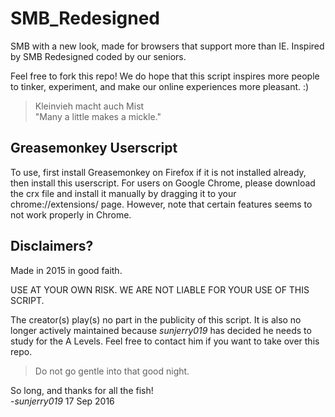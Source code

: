 # SMB_Redesigned
SMB with a new look, made for browsers that support more than IE. Inspired by SMB Redesigned coded by our seniors.

Feel free to fork this repo! We do hope that this script inspires more people to tinker, experiment, and make our online experiences more pleasant. :)

> Kleinvieh macht auch Mist<br>
"Many a little makes a mickle."

## Greasemonkey Userscript
To use, first install Greasemonkey on Firefox if it is not installed already, then install this userscript.
For users on Google Chrome, please download the crx file and install it manually by dragging it to your chrome://extensions/ page. However, note that certain features seems to not work properly in Chrome.

## Disclaimers?
Made in 2015 in good faith.

USE AT YOUR OWN RISK.
WE ARE NOT LIABLE FOR YOUR USE OF THIS SCRIPT.

The creator(s) play(s) no part in the publicity of this script. It is also no longer actively maintained because *sunjerry019* has decided he needs to study for the A Levels. Feel free to contact him if you want to take over this repo.

> Do not go gentle into that good night.

So long, and thanks for all the fish!<br>
-*sunjerry019* 17 Sep 2016
